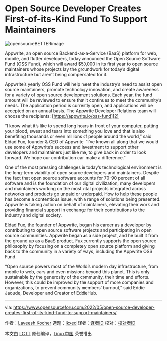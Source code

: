 [#]: subject: "Open Source Developer Creates First-of-its-Kind Fund To Support Maintainers"
[#]: via: "https://www.opensourceforu.com/2022/05/open-source-developer-creates-first-of-its-kind-fund-to-support-maintainers/"
[#]: author: "Laveesh Kocher https://www.opensourceforu.com/author/laveesh-kocher/"
[#]: collector: "lkxed"
[#]: translator: " "
[#]: reviewer: " "
[#]: publisher: " "
[#]: url: " "

Open Source Developer Creates First-of-its-Kind Fund To Support Maintainers
======
![opensourceBETTERimage][1]

Appwrite, an open source Backend-as-a-Service (BaaS) platform for web, mobile, and flutter developers, today announced the Open Source Software Fund (OSS Fund), which will award $50,000 in its first year to open source maintainers whose projects lay the groundwork for today’s digital infrastructure but aren’t being compensated for it.

Appwrite’s yearly OSS Fund will help meet the industry’s need to assist open source maintainers, promote technology innovation, and create awareness for a variety of open source development solutions. Each year, the fund amount will be reviewed to ensure that it continues to meet the community’s needs. The application period is currently open, and applications will be accepted on an annual basis. The Appwrite Developer Relations team will choose the recipients: [https://appwrite.io/oss-fund][2]

“I know what it’s like to spend long hours in front of your computer, putting your blood, sweat and tears into something you love and that is also benefiting thousands or even millions of people around the world,” said Eldad Fux, founder & CEO of Appwrite. “I’ve known all along that we would use some of Appwrite’s success and investment to support other developers and maintainers just like me, to give back in order to look forward. We hope our contribution can make a difference.”

One of the most pressing challenges in today’s technological environment is the long-term viability of open source developers and maintainers. Despite the fact that open source software accounts for 70-90 percent of all software and is the foundation of our digital civilization, many developers and maintainers working on the most vital projects integrated across networks and products go unpaid or underpaid. How to help these people has become a contentious issue, with a range of solutions being presented. Appwrite is taking action on behalf of maintainers, elevating their work and providing financial support in exchange for their contributions to the industry and digital society.

Eldad Fux, the founder of Appwrite, began his career as a developer by contributing to open source software projects and participating in open source communities. Appwrite began as a side project, and he built it from the ground up as a BaaS product. Fux currently supports the open source philosophy by focusing on a completely open source platform and giving back to the community in a variety of ways, including the Appwrite OSS Fund.

“Open source powers most of the World’s modern day infrastructure, from mobile to web, cars and even missions beyond this planet. This is only sustainable by the generosity of the community, their time and efforts. However, this could be improved by the support of more companies and organizations, to prevent community members’ burnout,” said Eddie Jaoude, Developer and Creator of EddieHub.

--------------------------------------------------------------------------------

via: https://www.opensourceforu.com/2022/05/open-source-developer-creates-first-of-its-kind-fund-to-support-maintainers/

作者：[Laveesh Kocher][a]
选题：[lkxed][b]
译者：[译者ID](https://github.com/译者ID)
校对：[校对者ID](https://github.com/校对者ID)

本文由 [LCTT](https://github.com/LCTT/TranslateProject) 原创编译，[Linux中国](https://linux.cn/) 荣誉推出

[a]: https://www.opensourceforu.com/author/laveesh-kocher/
[b]: https://github.com/lkxed
[1]: https://www.opensourceforu.com/wp-content/uploads/2022/04/opensourceBETTERimage-696x392.jpg
[2]: https://appwrite.io/oss-fund
